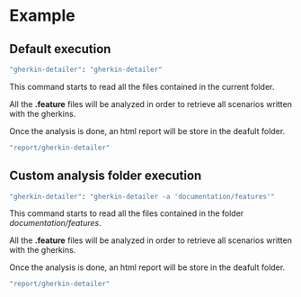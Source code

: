 # Example

## Default execution

```bash
"gherkin-detailer": "gherkin-detailer"
```

This command starts to read all the files contained in the current folder.

All the **.feature** files will be analyzed in order to retrieve all scenarios written with the gherkins.

Once the analysis is done, an html report will be store in the deafult folder.

```bash
"report/gherkin-detailer"
```


## Custom analysis folder execution

```bash
"gherkin-detailer": "gherkin-detailer -a 'documentation/features'"
```

This command starts to read all the files contained in the folder *documentation/features*.

All the **.feature** files will be analyzed in order to retrieve all scenarios written with the gherkins.

Once the analysis is done, an html report will be store in the deafult folder.

```bash
"report/gherkin-detailer"
```
